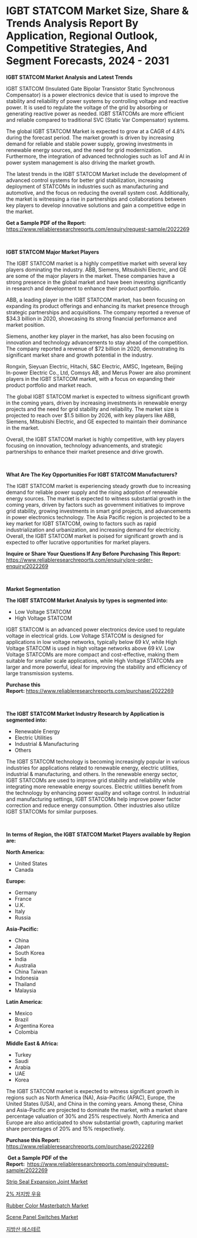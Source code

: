<p><h1>IGBT STATCOM Market Size, Share & Trends Analysis Report By Application, Regional Outlook, Competitive Strategies, And Segment Forecasts, 2024 - 2031</h1></p><p><strong>IGBT STATCOM Market Analysis and Latest Trends</strong></p>
<p><p>IGBT STATCOM (Insulated Gate Bipolar Transistor Static Synchronous Compensator) is a power electronics device that is used to improve the stability and reliability of power systems by controlling voltage and reactive power. It is used to regulate the voltage of the grid by absorbing or generating reactive power as needed. IGBT STATCOMs are more efficient and reliable compared to traditional SVC (Static Var Compensator) systems.</p><p>The global IGBT STATCOM Market is expected to grow at a CAGR of 4.8% during the forecast period. The market growth is driven by increasing demand for reliable and stable power supply, growing investments in renewable energy sources, and the need for grid modernization. Furthermore, the integration of advanced technologies such as IoT and AI in power system management is also driving the market growth.</p><p>The latest trends in the IGBT STATCOM Market include the development of advanced control systems for better grid stabilization, increasing deployment of STATCOMs in industries such as manufacturing and automotive, and the focus on reducing the overall system cost. Additionally, the market is witnessing a rise in partnerships and collaborations between key players to develop innovative solutions and gain a competitive edge in the market.</p></p>
<p><strong>Get a Sample PDF of the Report:&nbsp;</strong> <a href="https://www.reliableresearchreports.com/enquiry/request-sample/2022269">https://www.reliableresearchreports.com/enquiry/request-sample/2022269</a></p>
<p>&nbsp;</p>
<p><strong>IGBT STATCOM Major Market Players</strong></p>
<p><p>The IGBT STATCOM market is a highly competitive market with several key players dominating the industry. ABB, Siemens, Mitsubishi Electric, and GE are some of the major players in the market. These companies have a strong presence in the global market and have been investing significantly in research and development to enhance their product portfolio.</p><p>ABB, a leading player in the IGBT STATCOM market, has been focusing on expanding its product offerings and enhancing its market presence through strategic partnerships and acquisitions. The company reported a revenue of $34.3 billion in 2020, showcasing its strong financial performance and market position.</p><p>Siemens, another key player in the market, has also been focusing on innovation and technology advancements to stay ahead of the competition. The company reported a revenue of $72 billion in 2020, demonstrating its significant market share and growth potential in the industry.</p><p>Rongxin, Sieyuan Electric, Hitachi, S&C Electric, AMSC, Ingeteam, Beijing In-power Electric Co., Ltd, Comsys AB, and Merus Power are also prominent players in the IGBT STATCOM market, with a focus on expanding their product portfolio and market reach.</p><p>The global IGBT STATCOM market is expected to witness significant growth in the coming years, driven by increasing investments in renewable energy projects and the need for grid stability and reliability. The market size is projected to reach over $1.5 billion by 2026, with key players like ABB, Siemens, Mitsubishi Electric, and GE expected to maintain their dominance in the market.</p><p>Overall, the IGBT STATCOM market is highly competitive, with key players focusing on innovation, technology advancements, and strategic partnerships to enhance their market presence and drive growth.</p></p>
<p>&nbsp;</p>
<p><strong>What Are The Key Opportunities For IGBT STATCOM Manufacturers?</strong></p>
<p><p>The IGBT STATCOM market is experiencing steady growth due to increasing demand for reliable power supply and the rising adoption of renewable energy sources. The market is expected to witness substantial growth in the coming years, driven by factors such as government initiatives to improve grid stability, growing investments in smart grid projects, and advancements in power electronics technology. The Asia Pacific region is projected to be a key market for IGBT STATCOM, owing to factors such as rapid industrialization and urbanization, and increasing demand for electricity. Overall, the IGBT STATCOM market is poised for significant growth and is expected to offer lucrative opportunities for market players.</p></p>
<p><strong>Inquire or Share Your Questions If Any Before Purchasing This Report:</strong> <a href="https://www.reliableresearchreports.com/enquiry/pre-order-enquiry/2022269">https://www.reliableresearchreports.com/enquiry/pre-order-enquiry/2022269</a></p>
<p>&nbsp;</p>
<p><strong>Market Segmentation</strong></p>
<p><strong>The IGBT STATCOM Market Analysis by types is segmented into:</strong></p>
<p><ul><li>Low Voltage STATCOM</li><li>High Voltage STATCOM</li></ul></p>
<p><p>IGBT STATCOM is an advanced power electronics device used to regulate voltage in electrical grids. Low Voltage STATCOM is designed for applications in low voltage networks, typically below 69 kV, while High Voltage STATCOM is used in high voltage networks above 69 kV. Low Voltage STATCOMs are more compact and cost-effective, making them suitable for smaller scale applications, while High Voltage STATCOMs are larger and more powerful, ideal for improving the stability and efficiency of large transmission systems.</p></p>
<p><strong>Purchase this Report:&nbsp;</strong><a href="https://www.reliableresearchreports.com/purchase/2022269">https://www.reliableresearchreports.com/purchase/2022269</a></p>
<p>&nbsp;</p>
<p><strong>The IGBT STATCOM Market Industry Research by Application is segmented into:</strong></p>
<p><ul><li>Renewable Energy</li><li>Electric Utilities</li><li>Industrial & Manufacturing</li><li>Others</li></ul></p>
<p><p>The IGBT STATCOM technology is becoming increasingly popular in various industries for applications related to renewable energy, electric utilities, industrial & manufacturing, and others. In the renewable energy sector, IGBT STATCOMs are used to improve grid stability and reliability while integrating more renewable energy sources. Electric utilities benefit from the technology by enhancing power quality and voltage control. In industrial and manufacturing settings, IGBT STATCOMs help improve power factor correction and reduce energy consumption. Other industries also utilize IGBT STATCOMs for similar purposes.</p></p>
<p>&nbsp;</p>
<p><strong>In terms of Region, the IGBT STATCOM Market Players available by Region are:</strong></p>
<p>
    <p> <strong> North America: </strong>
        <ul>
            <li>United States</li>
            <li>Canada</li>
        </ul>
        </p> 
    <p> <strong> Europe: </strong>
        <ul>
            <li>Germany</li>
            <li>France</li>
            <li>U.K.</li>
            <li>Italy</li>
            <li>Russia</li>
        </ul>
        </p> 
    <p> <strong> Asia-Pacific: </strong>
        <ul>
            <li>China</li>
            <li>Japan</li>
            <li>South Korea</li>
            <li>India</li>
            <li>Australia</li>
            <li>China Taiwan</li>
            <li>Indonesia</li>
            <li>Thailand</li>
            <li>Malaysia</li>
        </ul>
        </p> 
    <p> <strong> Latin America: </strong>
        <ul>
            <li>Mexico</li>
            <li>Brazil</li>
            <li>Argentina Korea</li>
            <li>Colombia</li>
        </ul>
        </p> 
    <p> <strong> Middle East & Africa: </strong>
        <ul>
            <li>Turkey</li>
            <li>Saudi</li>
            <li>Arabia</li>
            <li>UAE</li>
            <li>Korea</li>
        </ul>
    </p>
    </p>
<p><p>The IGBT STATCOM market is expected to witness significant growth in regions such as North America (NA), Asia-Pacific (APAC), Europe, the United States (USA), and China in the coming years. Among these, China and Asia-Pacific are projected to dominate the market, with a market share percentage valuation of 30% and 25% respectively. North America and Europe are also anticipated to show substantial growth, capturing market share percentages of 20% and 15% respectively.</p></p>
<p><strong>Purchase this Report: </strong><a href="https://www.reliableresearchreports.com/purchase/2022269">https://www.reliableresearchreports.com/purchase/2022269</a></p>
<p>&nbsp;<strong>Get a Sample PDF of the Report:&nbsp;&nbsp;</strong><a href="https://www.reliableresearchreports.com/enquiry/request-sample/2022269">https://www.reliableresearchreports.com/enquiry/request-sample/2022269</a></p>
<p><strong></strong></p>
<p><p><a href="https://florentine-yuzu-f42.notion.site/Strip-Seal-Expansion-Joint-Market-Centers-on-Aspects-such-as-Market-Growth-Market-Share-Market-Opp-6fd2a2fc532746f8b9d8554350ca6a8d">Strip Seal Expansion Joint Market</a></p><p><a href="https://medium.com/@trimekaschubertn3/2-%ED%8D%BC%EC%84%BC%ED%8A%B8-%EC%A0%80%EC%A7%80%EB%B0%A9-%EC%9A%B0%EC%9C%A0-%EC%8B%9C%EC%9E%A5-%EC%84%B1%EA%B3%B5%EC%A0%81%EC%9D%B8-%EB%B9%84%EC%A6%88%EB%8B%88%EC%8A%A4-%EC%A0%84%EB%9E%B5%EC%9D%98-%ED%95%B5%EC%8B%AC-%EC%9A%94%EC%86%8C-%EC%98%88%EC%B8%A1-2031%EB%85%84%EA%B9%8C%EC%A7%80-ed950f958bf8">2% 저지방 우유</a></p><p><a href="https://changeable-paste-463.notion.site/Insights-into-Rubber-Color-Masterbatch-Market-Size-Analysing-Market-Share-Trends-and-Growth-from--c6a5413ac44b4845800b885a0174f561">Rubber Color Masterbatch Market</a></p><p><a href="https://view.publitas.com/reportprime-1/scene-panel-switches-market-a-comprehensive-report-of-its-market-share-growth-trends-2024-2031/">Scene Panel Switches Market</a></p><p><a href="https://medium.com/@xjtlqecrb1838/%EC%A7%80%EB%B0%A9-%EC%82%B0-%EC%97%90%EC%8A%A4%ED%84%B0-%EC%8B%9C%EC%9E%A5-%EA%B7%9C%EB%AA%A8%EB%8A%94-%EA%B8%80%EB%A1%9C%EB%B2%8C-%EC%82%B0%EC%97%85%EC%97%90%EC%84%9C-%EC%B5%9C%EC%A0%81%EC%9D%98-%EB%A7%88%EC%BC%80%ED%8C%85-%EC%B1%84%EB%84%90%EC%9D%84-%EB%B3%B4%EC%97%AC%EC%A4%8D%EB%8B%88%EB%8B%A4-2d1af0afa005">지방산 에스테르</a></p></p>